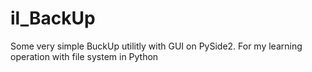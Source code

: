 # il_BackUp
Some very simple BuckUp utilitly with GUI on PySide2. For my learning operation with file system in Python
